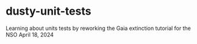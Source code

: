 # dusty-unit-tests
Learning about units tests by reworking the Gaia extinction tutorial for the NSO April 18, 2024
